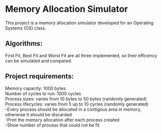 # Memory Allocation Simulator
This project is a memory allocation simulator developed for an Operating Systems (OS) class.

## Algorithms:
First Fit, Best Fit and Worst Fit are all three implemented, so their efficency can be simulated and compared.

## Project requirements:

Memory capacity: 1000 bytes  
Number of cycles to run: 1000 cycles  
Process sizes: varies from 10 bytes to 50 bytes (randomly generated)  
Process lifecycles: varies from 5 up to 10 cycles (randomly generated)  
-Every process should be allocated in a contigous area in memory, otherwise it should be discarded  
-Print the memory allocation after each process created  
-Show number of process that could not be fit  
